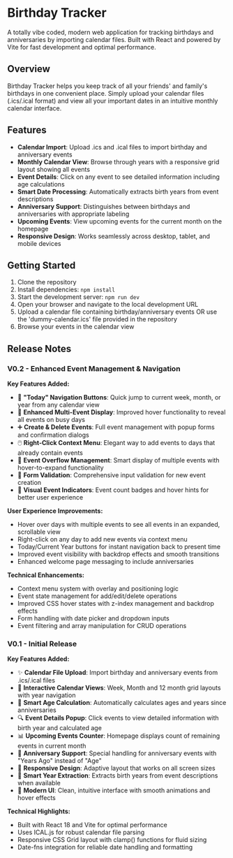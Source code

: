# Birthday Tracker

A totally vibe coded, modern web application for tracking birthdays and anniversaries by importing calendar files. Built with React and powered by Vite for fast development and optimal performance.

## Overview

Birthday Tracker helps you keep track of all your friends' and family's birthdays in one convenient place. Simply upload your calendar files (.ics/.ical format) and view all your important dates in an intuitive monthly calendar interface.

## Features

- **Calendar Import**: Upload .ics and .ical files to import birthday and anniversary events
- **Monthly Calendar View**: Browse through years with a responsive grid layout showing all events
- **Event Details**: Click on any event to see detailed information including age calculations
- **Smart Date Processing**: Automatically extracts birth years from event descriptions
- **Anniversary Support**: Distinguishes between birthdays and anniversaries with appropriate labeling
- **Upcoming Events**: View upcoming events for the current month on the homepage
- **Responsive Design**: Works seamlessly across desktop, tablet, and mobile devices

## Getting Started

1. Clone the repository
2. Install dependencies: `npm install`
3. Start the development server: `npm run dev`
4. Open your browser and navigate to the local development URL
5. Upload a calendar file containing birthday/anniversary events OR use the 'dummy-calendar.ics' file provided in the repository
6. Browse your events in the calendar view

## Release Notes

### V0.2 - Enhanced Event Management & Navigation

**Key Features Added:**
- 🎯 **"Today" Navigation Buttons**: Quick jump to current week, month, or year from any calendar view
- 🎉 **Enhanced Multi-Event Display**: Improved hover functionality to reveal all events on busy days
- ➕ **Create & Delete Events**: Full event management with popup forms and confirmation dialogs
- 🖱️ **Right-Click Context Menu**: Elegant way to add events to days that already contain events
- 🎈 **Event Overflow Management**: Smart display of multiple events with hover-to-expand functionality
- 📝 **Form Validation**: Comprehensive input validation for new event creation
- 🎂 **Visual Event Indicators**: Event count badges and hover hints for better user experience

**User Experience Improvements:**
- Hover over days with multiple events to see all events in an expanded, scrollable view
- Right-click on any day to add new events via context menu
- Today/Current Year buttons for instant navigation back to present time
- Improved event visibility with backdrop effects and smooth transitions
- Enhanced welcome page messaging to include anniversaries

**Technical Enhancements:**
- Context menu system with overlay and positioning logic
- Event state management for add/edit/delete operations
- Improved CSS hover states with z-index management and backdrop effects
- Form handling with date picker and dropdown inputs
- Event filtering and array manipulation for CRUD operations

### V0.1 - Initial Release

**Key Features Added:**
- ✨ **Calendar File Upload**: Import birthday and anniversary events from .ics/.ical files
- 📅 **Interactive Calendar Views**: Week, Month and 12 month grid layouts with year navigation
- 🎂 **Smart Age Calculation**: Automatically calculates ages and years since anniversaries
- 🔍 **Event Details Popup**: Click events to view detailed information with birth year and calculated age
- 📊 **Upcoming Events Counter**: Homepage displays count of remaining events in current month
- 🎊 **Anniversary Support**: Special handling for anniversary events with "Years Ago" instead of "Age"
- 📱 **Responsive Design**: Adaptive layout that works on all screen sizes
- 🎯 **Smart Year Extraction**: Extracts birth years from event descriptions when available
- 💫 **Modern UI**: Clean, intuitive interface with smooth animations and hover effects

**Technical Highlights:**
- Built with React 18 and Vite for optimal performance
- Uses ICAL.js for robust calendar file parsing
- Responsive CSS Grid layout with clamp() functions for fluid sizing
- Date-fns integration for reliable date handling and formatting
